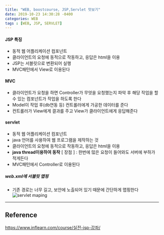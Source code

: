 ```yaml
---
title: "WEB, boostcourse, JSP,Servlet 맛보기"
date: 2019-10-23 14:30:28 -0400
categories: WEB
tags : [WEB, JSP, SERVLET]
---
```


#### JSP 특징
- 동적 웹 어플리케이션 컴포넌트
- 클라이언트의 요청에 동적으로 작동하고, 응답은 html을 이용
- JSP는 서블릿으로 변환되어 실행
- MVC패턴에서 View로 이용된다

#### MVC
- 클라이언트가 요청을 하면 Controller가 무엇을 요청했는지 파악 후 해당 작업을 할 수 있는 컴포넌트가 작업을 하도록 한다
- Model이 작업 후(db연동 등) 컨트롤러에게 가공한 데이터를 준다
- 컨트롤러가 View에게 결과를 주고 View가 클라이언트에게 응답해준다

#### servlet
- 동적 웹 어플리케이션 컴포넌트
- java 언어를 사용하여 웹 프로그램을 제작하는 것
- 클라이언트의 요청에 동적으로 작동하고, 응답은 html을 이용
- <b>java thread이용하여 동작</b>
[ 장점 ] : 한번에 많은 요청이 들어와도 서버에 부하가 적게든다
- MVC패턴에서 Controller로 이용된다

##### web.xml에 서블릿 맵핑
- 기존 경로는 너무 길고, 보안에 노출되어 있기 때문에 간단하게 맵핑한다
![servlet maping](https://user-images.githubusercontent.com/55946791/67361118-b879ae00-f5a2-11e9-8352-d4e302944403.JPG)



---
## Reference

<https://www.inflearn.com/course/실전-jsp-강좌/>
